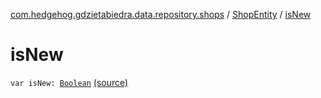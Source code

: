 [com.hedgehog.gdzietabiedra.data.repository.shops](../index.md) / [ShopEntity](index.md) / [isNew](./is-new.md)

# isNew

`var isNew: `[`Boolean`](https://kotlinlang.org/api/latest/jvm/stdlib/kotlin/-boolean/index.html) [(source)](https://github.com/asvid/GdzieTaBiedra/tree/master/app/src/main/java/com/hedgehog/gdzietabiedra/data/repository/shops/ShopEntity.kt#L41)